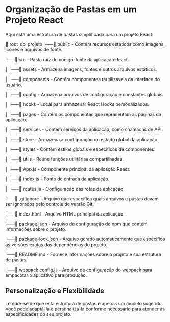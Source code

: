# Organização de Pastas em um Projeto React

Aqui está uma estrutura de pastas simplificada para um projeto React:

📁 root_do_projeto
├──📁 public - Contém recursos estáticos como imagens, ícones e arquivos de fonte.

├──📁 src - Pasta raiz do código-fonte da aplicação React.

│   ├──📁 assets - Armazena imagens, fontes e outros arquivos estáticos.

│   ├──📁 components - Contém componentes reutilizáveis da interface do usuário.

│   ├──📁 config - Armazena arquivos de configuração e constantes globais.

│   ├──📁 hooks - Local para armazenar React Hooks personalizados.

│   ├──📁 pages - Contém os componentes que representam as páginas da aplicação.

│   ├──📁 services - Contém serviços da aplicação, como chamadas de API.

│   ├──📁 store - Armazena a configuração do estado global da aplicação.

│   ├──📁 styles - Contém estilos globais e específicos de componentes.

│   ├──📁 utils - Reúne funções utilitárias compartilhadas.

│   ├──📄 App.js - Componente principal da aplicação React.

│   ├──📄 index.js - Ponto de entrada da aplicação.

│   └──📄 routes.js - Configuração das rotas da aplicação.

├──📄 .gitignore - Arquivo que especifica quais arquivos e pastas devem ser ignorados pelo controle de versão Git.

├──📄 index.html - Arquivo HTML principal da aplicação.

├──📄 package.json - Arquivo de configuração do npm que contém informações sobre o projeto.

├──📄 package-lock.json - Arquivo gerado automaticamente que especifica as versões exatas das dependências do projeto.

├──📄 README.md - Fornece informações sobre o projeto e sua estrutura de pastas.

└──📄 webpack.config.js - Arquivo de configuração do webpack para empacotar o aplicativo para produção.

## Personalização e Flexibilidade

Lembre-se de que esta estrutura de pastas é apenas um modelo sugerido. Você pode adaptá-la e personalizá-la conforme necessário para atender às especificidades do seu projeto.

